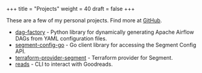 +++
title = "Projects"
weight = 40
draft = false
+++

These are a few of my personal projects. Find more at [GitHub](https://github.com/ajbosco).

* [dag-factory](https://github.com/ajbosco/dag-factory) - Python library for dynamically generating Apache Airflow DAGs from YAML configuration files.
* [segment-config-go](https://github.com/ajbosco/segment-config-go) - Go client library for accessing the Segment Config API.
* [terraform-provider-segment](https://github.com/ajbosco/terraform-provider-segment) - Terraform provider for Segment.
* [reads](https://github.com/ajbosco/reads) - CLI to interact with Goodreads.
